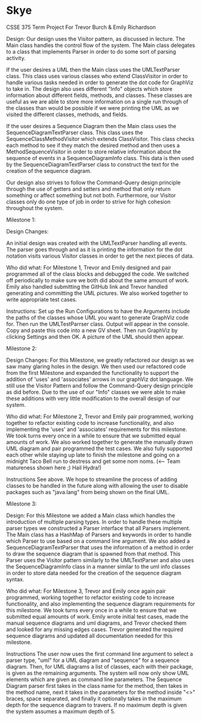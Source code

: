 # Skye
CSSE 375 Term Project For Trevor Burch &amp; Emily Richardson

Design: 
	Our design uses the Visitor pattern, as discussed in lecture. The Main class handles the control flow of the system. The Main class delegates to a class that implements Parser in order to do some sort of parsing activity. 
	
If the user desires a UML then the Main class uses the UMLTextParser class. This class uses various classes who extend ClassVisitor in order to handle various tasks needed in order to generate the dot code for GraphViz to take in. The design also uses different "Info" objects which store information about different fields, methods, and classes. These classes are useful as we are able to store more information on a single run through of the classes than would be possible if we were printing the UML as we visited the different classes, methods, and fields. 

If the user desires a Sequence Diagram then the Main class uses the SequenceDiagramTextParser class. This class uses the SequenceClassMethodVisitor which extends ClassVisitor. This class checks each method to see if they match the desired method and then uses a MethodSequenceVisitor in order to store relative information about the sequence of events in a SequenceDiagramInfo class. This data is then used by the SequenceDiagramTextParser class to construct the text for the creation of the sequence diagram.

Our design also strives to follow the Command-Query design principle through the use of getters and setters and method that only return something or affect something but not both. Furthermore, our Visitor classes only do one type of job in order to strive for high cohesion throughout the system.
	
Milestone 1:

Design Changes:

An initial design was created with the UMLTextParser handling all events. The parser goes through and as it is printing the information for the dot notation visits various Visitor classes in order to get the next pieces of data.

Who did what:
	For Milestone 1, Trevor and Emily designed and pair programmed all of the class blocks and debugged the code. We switched off periodically to make sure we both did about the same amount of work. Emily also handled submitting the GitHub link and Trevor handled generating and committing the UML pictures. We also worked together to write appropriate test cases.


Instructions:
	Set up the Run Configurations to have the Arguments include the paths of the classes whose UML you want to generate GraphViz code for. Then run the UMLTestParrser class. Output will appear in the console. Copy and paste this code into a new GV sheet. Then run GraphViz by clicking Settings and then OK. A picture of the UML should then appear.
	
Milestone 2:

Design Changes:
	For this Milestone, we greatly refactored our design as we saw many glaring holes in the design. We then used our refactored code from the first Milestone and expanded the functionality to support the addition of 'uses' and 'associates' arrows in our graphViz dot language. We still use the Visitor Pattern and follow the Command-Query design principle as did before. Due to the use of our "Info" classes we were able to make these additions with very little modification to the overall design of our system. 

Who did what:
	For Milestone 2, Trevor and Emily pair programmed, working together to refactor existing code to increase functionality, and also implementing the 'uses' and 'associates' requirements for this milestone. We took turns every once in a while to ensure that we submitted equal amounts of work. We also worked together to generate the manually drawn UML diagram and pair programmed the test cases. We also fully supported each other while staying up late to finish the milestone and going on a midnight Taco Bell run to destress and get some nom noms. (<-- Team matureness shown here ;) Hail Hydra!)
	
Instructions
	See above. We hope to streamline the process of adding classes to be handled in the future along with allowing the user to disable packages such as "java.lang" from being shown on the final UML.
	
Milestone 3:

Design:
	For this Milestone we added a Main class which handles the introduction of multiple parsing types. In order to handle these multiple parser types we constructed a Parser interface that all Parsers implement. The Main class has a HashMap of Parsers and keywords in order to handle which Parser to use based on a command line argument. We also added a SequenceDiagramTextParser that uses the information of a method in order to draw the sequence diagram that is spawned from that method. This Parser uses the Visitor pattern similarly to the UMLTextParser and also uses the SequenceDiagramInfo class in a manner similar to the uml info classes in order to store data needed for the creation of the sequence diagram syntax.

Who did what:
	For Milestone 3, Trevor and Emily once again pair programmed, working together to refactor existing code to increase functionality, and also implementing the sequence diagram requirements for this milestone. We took turns every once in a while to ensure that we submitted equal amounts of work. Emily wrote initial test cases, made the manual sequence diagrams and uml diagrams, and Trevor checked them and looked for any missing edges cases. Trevor generated the required sequence diagrams and updated all documentation needed for this milestone.
	
Instructions
	The user now uses the first command line argument to select a parser type, "uml" for a UML diagram and "sequence" for a sequence diagram. Then, for UML diagrams a list of classes, each with their package, is given as the remaining arguments. The system will now only show UML elements which are given as command line parameters. The Sequence Diagram parser first takes in the class name for the method, then takes in the method name, next it takes in the parameters for the method inside "<>" braces, space separated, and finally it optionally takes in the maximum depth for the sequence diagram to travers. If no maximum depth is given the system assumes a maximum depth of 5. 

